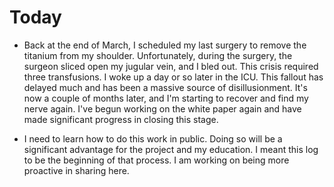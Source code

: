 # Today

* Back at the end of March, I scheduled my last surgery to remove the titanium from my shoulder. Unfortunately, during the surgery, the surgeon sliced open my jugular vein, and I bled out. This crisis required three transfusions. I woke up a day or so later in the ICU. This fallout has delayed much and has been a massive source of disillusionment. It's now a couple of months later, and I'm starting to recover and find my nerve again. I've begun working on the white paper again and have made significant progress in closing this stage.

* I need to learn how to do this work in public. Doing so will be a significant advantage for the project and my education. I meant this log to be the beginning of that process. I am working on being more proactive in sharing here.
